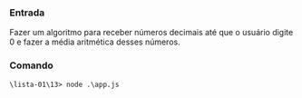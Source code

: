 ### Entrada

Fazer um algoritmo para receber números decimais até que o usuário digite 0 e fazer
a média aritmética desses números.

### Comando

    \lista-01\13> node .\app.js